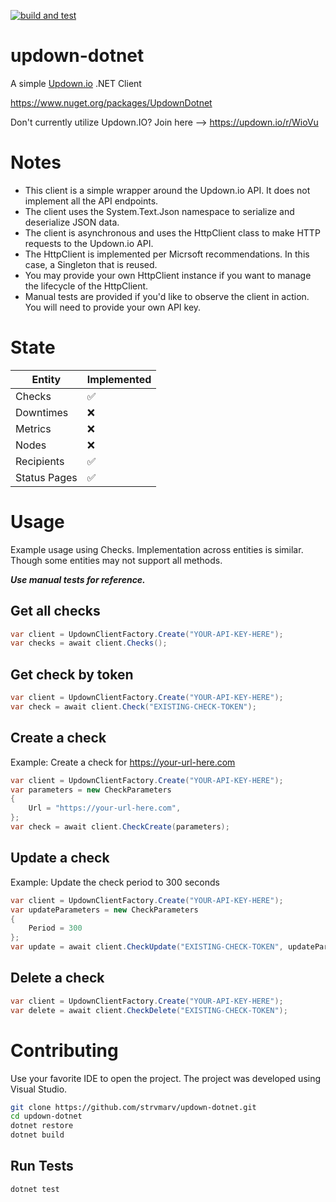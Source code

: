 [![build and test](https://github.com/strvmarv/updown-dotnet/actions/workflows/build-and-test.yml/badge.svg)](https://github.com/strvmarv/updown-dotnet/actions/workflows/build-and-test.yml)

# updown-dotnet
A simple [Updown.io](https://updown.io) .NET Client

https://www.nuget.org/packages/UpdownDotnet

Don't currently utilize Updown.IO?  Join here --> https://updown.io/r/WioVu

# Notes

- This client is a simple wrapper around the Updown.io API. It does not implement all the API endpoints.
- The client uses the System.Text.Json namespace to serialize and deserialize JSON data.
- The client is asynchronous and uses the HttpClient class to make HTTP requests to the Updown.io API.
- The HttpClient is implemented per Micrsoft recommendations.  In this case, a Singleton that is reused.
- You may provide your own HttpClient instance if you want to manage the lifecycle of the HttpClient.
- Manual tests are provided if you'd like to observe the client in action.  You will need to provide your own API key.

# State

| Entity | Implemented |
---------|------------
| Checks | :white_check_mark: |
| Downtimes | :x: |
| Metrics | :x: |
| Nodes | :x: |
| Recipients | :white_check_mark: |
| Status Pages | :white_check_mark: |

# Usage

Example usage using Checks.  Implementation across entities is similar.  Though some entities may not support all methods.  

***Use manual tests for reference.***

## Get all checks
```csharp
var client = UpdownClientFactory.Create("YOUR-API-KEY-HERE");
var checks = await client.Checks();
```

## Get check by token
```csharp
var client = UpdownClientFactory.Create("YOUR-API-KEY-HERE");
var check = await client.Check("EXISTING-CHECK-TOKEN");
```

## Create a check
Example: Create a check for https://your-url-here.com
```csharp
var client = UpdownClientFactory.Create("YOUR-API-KEY-HERE");
var parameters = new CheckParameters
{
    Url = "https://your-url-here.com",
};
var check = await client.CheckCreate(parameters);

```

## Update a check
Example: Update the check period to 300 seconds
```csharp
var client = UpdownClientFactory.Create("YOUR-API-KEY-HERE");
var updateParameters = new CheckParameters
{
    Period = 300
};
var update = await client.CheckUpdate("EXISTING-CHECK-TOKEN", updateParameters);
```

## Delete a check
```csharp
var client = UpdownClientFactory.Create("YOUR-API-KEY-HERE");
var delete = await client.CheckDelete("EXISTING-CHECK-TOKEN");

```

# Contributing
Use your favorite IDE to open the project.  The project was developed using Visual Studio.

```bash
git clone https://github.com/strvmarv/updown-dotnet.git
cd updown-dotnet
dotnet restore
dotnet build
```

## Run Tests
```bash
dotnet test
```

